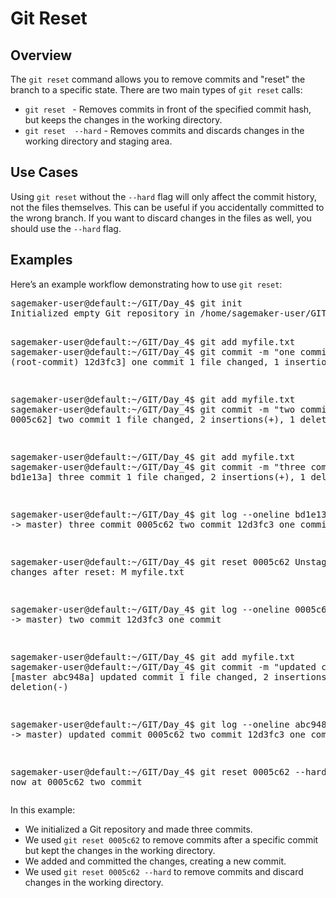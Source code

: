 <h1>Git Reset</h1>

<h2>Overview</h2>
<p>The <code>git reset</code> command allows you to remove commits and "reset" the branch to a specific state. There are two main types of <code>git reset</code> calls:</p>
<ul>
    <li><code>git reset <commit></code> - Removes commits in front of the specified commit hash, but keeps the changes in the working directory.</li>
    <li><code>git reset <commit> --hard</code> - Removes commits and discards changes in the working directory and staging area.</li>
</ul>

<h2>Use Cases</h2>
<p>Using <code>git reset</code> without the <code>--hard</code> flag will only affect the commit history, not the files themselves. This can be useful if you accidentally committed to the wrong branch. If you want to discard changes in the files as well, you should use the <code>--hard</code> flag.</p>

<h2>Examples</h2>
<p>Here’s an example workflow demonstrating how to use <code>git reset</code>:</p>
<pre>
sagemaker-user@default:~/GIT/Day_4$ git init
Initialized empty Git repository in /home/sagemaker-user/GIT/Day_4/.git/

sagemaker-user@default:~/GIT/Day_4$ git add myfile.txt
sagemaker-user@default:~/GIT/Day_4$ git commit -m "one commit"
[master (root-commit) 12d3fc3] one commit
 1 file changed, 1 insertion(+)

sagemaker-user@default:~/GIT/Day_4$ git add myfile.txt
sagemaker-user@default:~/GIT/Day_4$ git commit -m "two commit"
[master 0005c62] two commit
 1 file changed, 2 insertions(+), 1 deletion(-)

sagemaker-user@default:~/GIT/Day_4$ git add myfile.txt
sagemaker-user@default:~/GIT/Day_4$ git commit -m "three commit"
[master bd1e13a] three commit
 1 file changed, 2 insertions(+), 1 deletion(-)

sagemaker-user@default:~/GIT/Day_4$ git log --oneline
bd1e13a (HEAD -> master) three commit
0005c62 two commit
12d3fc3 one commit

sagemaker-user@default:~/GIT/Day_4$ git reset 0005c62
Unstaged changes after reset:
M       myfile.txt

sagemaker-user@default:~/GIT/Day_4$ git log --oneline
0005c62 (HEAD -> master) two commit
12d3fc3 one commit

sagemaker-user@default:~/GIT/Day_4$ git add myfile.txt
sagemaker-user@default:~/GIT/Day_4$ git commit -m "updated commit"
[master abc948a] updated commit
 1 file changed, 2 insertions(+), 1 deletion(-)

sagemaker-user@default:~/GIT/Day_4$ git log --oneline
abc948a (HEAD -> master) updated commit
0005c62 two commit
12d3fc3 one commit

sagemaker-user@default:~/GIT/Day_4$ git reset 0005c62 --hard
HEAD is now at 0005c62 two commit
</pre>
<p>In this example:</p>
<ul>
    <li>We initialized a Git repository and made three commits.</li>
    <li>We used <code>git reset 0005c62</code> to remove commits after a specific commit but kept the changes in the working directory.</li>
    <li>We added and committed the changes, creating a new commit.</li>
    <li>We used <code>git reset 0005c62 --hard</code> to remove commits and discard changes in the working directory.</li>
</ul>
